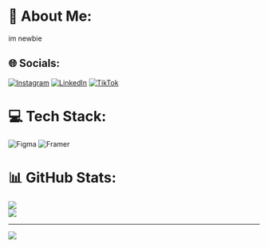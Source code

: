 # 💫 About Me:
im newbie


## 🌐 Socials:
[![Instagram](https://img.shields.io/badge/Instagram-%23E4405F.svg?logo=Instagram&logoColor=white)](https://www.instagram.com/dans.mv/) [![LinkedIn](https://img.shields.io/badge/LinkedIn-%230077B5.svg?logo=linkedin&logoColor=white)](https://linkedin.com/in/danang-adi-nugroho-566a33294) [![TikTok](https://img.shields.io/badge/TikTok-%23000000.svg?logo=TikTok&logoColor=white)](https://tiktok.com/@dansmv?_t=8qpwxCqamOO&_r=1) 

# 💻 Tech Stack:
![Figma](https://img.shields.io/badge/figma-%23F24E1E.svg?style=for-the-badge&logo=figma&logoColor=white) ![Framer](https://img.shields.io/badge/Framer-black?style=for-the-badge&logo=framer&logoColor=blue)
# 📊 GitHub Stats:
![](https://github-readme-streak-stats.herokuapp.com/?user=Danang-adi&theme=dark&hide_border=false)<br/>
![](https://github-readme-stats.vercel.app/api/top-langs/?username=Danang-adi&theme=dark&hide_border=false&include_all_commits=false&count_private=true&layout=compact)

---
[![](https://visitcount.itsvg.in/api?id=Danang-adi&icon=0&color=0)](https://visitcount.itsvg.in)

<!-- Proudly created with GPRM ( https://gprm.itsvg.in ) -->
